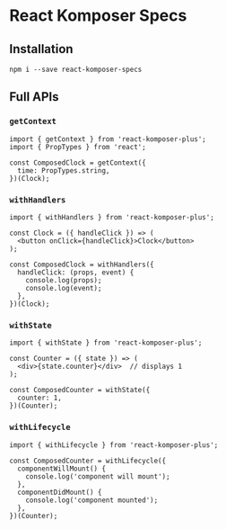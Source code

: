 # React Komposer Specs

## Installation

```
npm i --save react-komposer-specs
```

## Full APIs

### `getContext`

```
import { getContext } from 'react-komposer-plus';
import { PropTypes } from 'react';

const ComposedClock = getContext({
  time: PropTypes.string,
})(Clock);
```

### `withHandlers`

```
import { withHandlers } from 'react-komposer-plus';

const Clock = ({ handleClick }) => (
  <button onClick={handleClick}>Clock</button>
);

const ComposedClock = withHandlers({
  handleClick: (props, event) {
    console.log(props);
    console.log(event);
  },
})(Clock);
```

### `withState`

```
import { withState } from 'react-komposer-plus';

const Counter = ({ state }) => (
  <div>{state.counter}</div>  // displays 1
);

const ComposedCounter = withState({
  counter: 1,
})(Counter);
```

### `withLifecycle`

```
import { withLifecycle } from 'react-komposer-plus';

const ComposedCounter = withLifecycle({
  componentWillMount() {
    console.log('component will mount');
  },
  componentDidMount() {
    console.log('component mounted');
  },
})(Counter);
```
